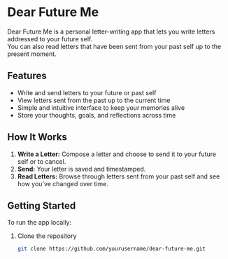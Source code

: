 # Dear Future Me

Dear Future Me is a personal letter-writing app that lets you write letters addressed to your future self.  
You can also read letters that have been sent from your past self up to the present moment.

## Features

- Write and send letters to your future or past self
- View letters sent from the past up to the current time
- Simple and intuitive interface to keep your memories alive
- Store your thoughts, goals, and reflections across time

## How It Works

1. **Write a Letter:** Compose a letter and choose to send it to your future self or to cancel.
2. **Send:** Your letter is saved and timestamped.
3. **Read Letters:** Browse through letters sent from your past self and see how you’ve changed over time.

## Getting Started

To run the app locally:

1. Clone the repository  
   ```bash
   git clone https://github.com/yourusername/dear-future-me.git
